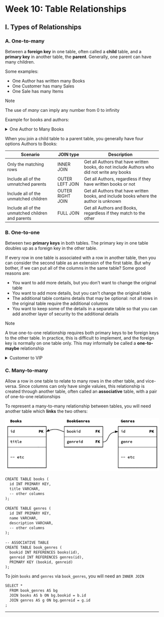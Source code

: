 # Week 10: Table Relationships

## I. Types of Relationships

### A. One-to-many

Between a **foreign key** in one table, often called a **child** table, and a **primary key** in another table, the **parent**.
Generally, one parent can have many children.

Some examples:

- One Author has written many Books
- One Customer has many Sales
- One Sale has many Items

> [!NOTE]
>  The use of *many* can imply any number from 0 to infinity


Example for books and authors:

<details>
  <summary>One Author to Many Books</summary>

  ```
  -- PARENT TABLE (ONE)
  CREATE TABLE authors (
    id INT PRIMARY KEY,
    -- other columns
  );

  -- CHILD TABLE (MANY)
  CREATE TABLE books (
    id INT PRIMARY KEY,
    bookid INT REFERENCES authors(id),
    -- other columns
  )
  ```

  ![One Author to Many Books](images/01_authors_to_books.png)

  > [!NOTE]
  > While the child table has a reference to the parent table, the parent table does *not* have a reference back to the child table

  ```
  SELECT
    b.id, b.title,
    a.givenname, a.familyname
  FROM books AS b JOIN authors AS a ON b.authorid = a.id;
  ```

  ![One Author to Many Books - Join](images/02_authors_to_books_join.png)

</details>

When you join a child table to a parent table, you generally have four options Authors to Books:

| Scenario | JOIN type | Description |
| --- | --- | --- |
| Only the matching rows | INNER JOIN | Get all Authors that have written books, do not include Authors who did not write any books |
| Include all of the umnatched parents | OUTER LEFT JOIN | Get all Authors, regardless if they have written books or not |
| Include all of the unmatched children | OUTER RIGHT JOIN | Get all Authors that have written books, and include books where the author is unknown |
| Include all of the unmatched children and parents | FULL JOIN | Get all Authors and Books, regardless if they match to the other |

### B. One-to-one

Between two **primary keys** in both tables. The primary key in one table doubles up as a foreign key in the other table.

If every row in one table is associated with a row in another table, then you can consider the second table as an extension of the first table. But why bother, if we can put all of the columns in the same table?
Some good reasons are:

- You want to add more details, but you don't want to change the original table
- You want to add more details, but you can't change the original table
- The additional table contains details that may be optional: not all rows in the original table require the additional columns
- You want to keep some of the details in a separate table so that you can add another layer of security to the additional details

> [!NOTE]
> A true one-to-one relationship requires both primary keys to be foreign keys to the other table. In practice, this is difficult to implement, and the foreign key is normally on one table only. This may informally be called a **one-to-maybe** relationship

<details>

  <summary>Customer to VIP</summary>

  ```
  CREATE TABLE customers (
    id INT PRIMARY KEY,
    -- other columns
  );

  CREATE TABLE vip (
    id INT PRIMARY KEY REFERENCES customers(id),
    -- additional columns
  );
  ```

  ![Customers to VIP](images/03_customers_to_vip.png)

  > [!NOTE]
  > This relationship is implemented by making the `id` in the secondary table (vip) both a primary key and a foreign key

  ```
  SELECT c.*, v.*
  FROM customers AS c LEFT JOIN vip AS v ON c.id = v.id
  ```

  > [!IMPORTANT]
  > We need the LEFT (OUTER) JOIN to include non-VIP customers. If you wanted VIP customers only, a simple (inner) JOIN would be better

</details>

### C. Many-to-many

Allow a row in one table to relate to many rows in the other table, and vice-versa. Since columns can only have single valuies, this relationship is created through another table, often called an **associative** table, with a pair of one-to-one relationships

To represent a many-to-many relationship between tables, you will need another table which **links** the two others:

![Many to Many](images/04_many_to_many.png)

```
CREATE TABLE books (
  id INT PRIMARY KEY,
  title VARCHAR,
  -- other columns
);

CREATE TABLE genres (
  id INT PRIMARY KEY,
  name VARCHAR,
  description VARCHAR,
  -- other columns
);

-- ASSOCIATIVE TABLE
CREATE TABLE book_genres (
  bookid INT REFERENCES books(id),
  genreid INT REFERENCES genres(id),
  PRIMARY KEY (bookid, genreid)
);
```

To join `books` and `genres` via `book_genres`, you will need an `INNER JOIN`

```
SELECT *
  FROM book_genres AS bg
  JOIN books AS b ON bg.bookid = b.id
  JOIN genres AS g ON bg.genreid = g.id
;
```

---